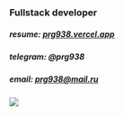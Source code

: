### Fullstack developer
##### resume: <a href="https://prg938.vercel.app" target="_blank">prg938.vercel.app</a>
##### telegram: @prg938
##### email: prg938@mail.ru
<img src ="https://github-readme-stats.vercel.app/api/top-langs/?username=prg938&layout=compact&hide_border=true&theme=dark&langs_count=6&hide=jupyter%20notebook,tex,css,php">
